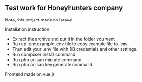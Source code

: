 ## Test work for Honeyhunters company

Note, this project made on laravel.

Installation instruction:

* Extract the archive and put it in the folder you want
* Run cp .env.example .env file to copy example file to .env
* Then edit your .env file with DB credentials and other settings.
* Run composer install command
* Run php artisan migrate command.
* Run php artisan key:generate command.

Frontend made on vue.js
